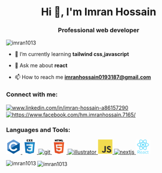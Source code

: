 <h1 align="center">Hi 👋, I'm Imran Hossain</h1>
<h3 align="center">Professional web developer</h3>

<p align="left"> <img src="https://komarev.com/ghpvc/?username=imran1013&label=Profile%20views&color=0e75b6&style=flat" alt="imran1013" /> </p>

- 🌱 I’m currently learning **tailwind css,javascript**

- 💬 Ask me about **react**

- 📫 How to reach me **imranhossain0193187@gmail.com**

<h3 align="left">Connect with me:</h3>
<p align="left">
<a href="https://linkedin.com/in/www.linkedin.com/in/imran-hossain-a86157290" target="blank"><img align="center" src="https://raw.githubusercontent.com/rahuldkjain/github-profile-readme-generator/master/src/images/icons/Social/linked-in-alt.svg" alt="www.linkedin.com/in/imran-hossain-a86157290" height="30" width="40" /></a>
<a href="https://fb.com/https://www.facebook.com/hm.imranhossain.7165/" target="blank"><img align="center" src="https://raw.githubusercontent.com/rahuldkjain/github-profile-readme-generator/master/src/images/icons/Social/facebook.svg" alt="https://www.facebook.com/hm.imranhossain.7165/" height="30" width="40" /></a>
</p>

<h3 align="left">Languages and Tools:</h3>
<p align="left"> <a href="https://www.cprogramming.com/" target="_blank" rel="noreferrer"> <img src="https://raw.githubusercontent.com/devicons/devicon/master/icons/c/c-original.svg" alt="c" width="40" height="40"/> </a> <a href="https://www.w3schools.com/css/" target="_blank" rel="noreferrer"> <img src="https://raw.githubusercontent.com/devicons/devicon/master/icons/css3/css3-original-wordmark.svg" alt="css3" width="40" height="40"/> </a> <a href="https://git-scm.com/" target="_blank" rel="noreferrer"> <img src="https://www.vectorlogo.zone/logos/git-scm/git-scm-icon.svg" alt="git" width="40" height="40"/> </a> <a href="https://www.w3.org/html/" target="_blank" rel="noreferrer"> <img src="https://raw.githubusercontent.com/devicons/devicon/master/icons/html5/html5-original-wordmark.svg" alt="html5" width="40" height="40"/> </a> <a href="https://www.adobe.com/in/products/illustrator.html" target="_blank" rel="noreferrer"> <img src="https://www.vectorlogo.zone/logos/adobe_illustrator/adobe_illustrator-icon.svg" alt="illustrator" width="40" height="40"/> </a> <a href="https://developer.mozilla.org/en-US/docs/Web/JavaScript" target="_blank" rel="noreferrer"> <img src="https://raw.githubusercontent.com/devicons/devicon/master/icons/javascript/javascript-original.svg" alt="javascript" width="40" height="40"/> </a> <a href="https://nextjs.org/" target="_blank" rel="noreferrer"> <img src="https://cdn.worldvectorlogo.com/logos/nextjs-2.svg" alt="nextjs" width="40" height="40"/> </a> <a href="https://reactjs.org/" target="_blank" rel="noreferrer"> <img src="https://raw.githubusercontent.com/devicons/devicon/master/icons/react/react-original-wordmark.svg" alt="react" width="40" height="40"/> </a> </p>

<p><img align="left" src="https://github-readme-stats.vercel.app/api/top-langs?username=imran1013&show_icons=true&locale=en&layout=compact" alt="imran1013" /></p>

<p>&nbsp;<img align="center" src="https://github-readme-stats.vercel.app/api?username=imran1013&show_icons=true&locale=en" alt="imran1013" /></p>

